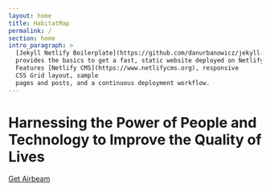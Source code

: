 ```yaml
---
layout: home
title: HabitatMap
permalink: /
section: home
intro_paragraph: >
  [Jekyll Netlify Boilerplate](https://github.com/danurbanowicz/jekyll-netlify-boilerplate)
  provides the basics to get a fast, static website deployed on Netlify.
  Features [Netlify CMS](https://www.netlifycms.org), responsive
  CSS Grid layout, sample
  pages and posts, and a continuous deployment workflow.
---
```

<h1 class="heading heading--large">Harnessing the Power of People and Technology to Improve the Quality of Lives</h1>

<a href="#" class="badge-link badge-link--hm">
  <span class="is-verticaly-centered">Get Airbeam</span>
</a>
